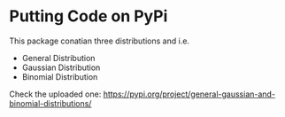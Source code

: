 # Putting Code on PyPi

This package conatian three distributions and i.e. 
- General Distribution
- Gaussian Distribution
- Binomial Distribution


Check the uploaded one: https://pypi.org/project/general-gaussian-and-binomial-distributions/